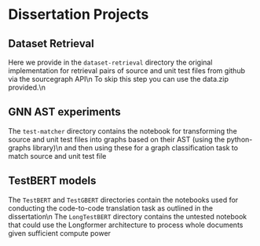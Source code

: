 # Dissertation Projects

## Dataset Retrieval
Here we provide in the `dataset-retrieval` directory the original implementation for retrieval pairs of source and unit test files from github via the sourcegraph API\n
To skip this step you can use the data.zip provided.\n


## GNN AST experiments
The `test-matcher` directory contains the notebook for transforming the source and unit test files into graphs based on their AST (using the python-graphs library)\n 
and then using these for a graph classification task to match source and unit test file

## TestBERT models
The `TestBERT` and `TestGBERT` directories contain the notebooks used for conducting the code-to-code translation task as outlined in the dissertation\n
The `LongTestBERT` directory contains the untested notebook that could use the Longformer architecture to process whole documents given sufficient compute power
